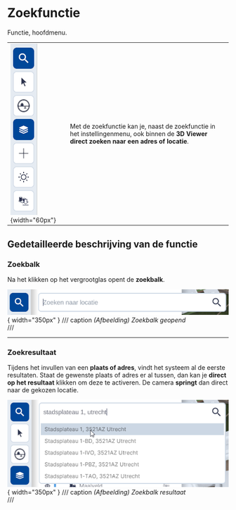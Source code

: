 # Zoekfunctie

Functie, hoofdmenu.

| | |
|--- |--- |
| ![Zoekmenu](imgs/zoeken.menu.main.png){width="60px"} | Met de zoekfunctie kan je, naast de zoekfunctie in het instellingenmenu, ook binnen de **3D Viewer direct zoeken naar een adres of locatie**. |

## Gedetailleerde beschrijving van de functie

### Zoekbalk

Na het klikken op het vergrootglas opent de **zoekbalk**.

![Building Blocks](../handleiding/imgs/zoeken.balk.menu.main.png){ width="350px" }
/// caption
_(Afbeelding) Zoekbalk geopend_  
///

---

### Zoekresultaat

Tijdens het invullen van een **plaats of adres**, vindt het systeem al de eerste resultaten. Staat de gewenste plaats of adres er al tussen, dan kan je **direct op het resultaat** klikken om deze te activeren. De camera **springt** dan direct naar de gekozen locatie.

![Building Blocks](../handleiding/imgs/zoeken.resultaat.menu.main.png){ width="350px" }
/// caption
_(Afbeelding) Zoekbalk resultaat_  
///